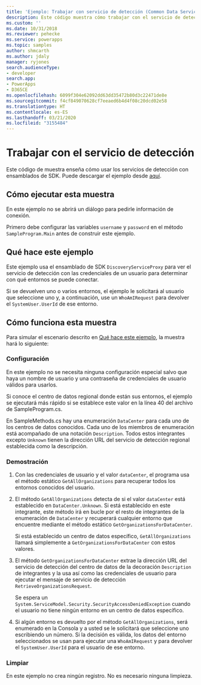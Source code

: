 ```yaml
---
title: 'Ejemplo: Trabajar con servicio de detección (Common Data Service) | Microsoft Docs'
description: Este código muestra cómo trabajar con el servicio de detección
ms.custom: ''
ms.date: 10/31/2018
ms.reviewer: pehecke
ms.service: powerapps
ms.topic: samples
author: shmcarth
ms.author: jdaly
manager: ryjones
search.audienceType:
- developer
search.app:
- PowerApps
- D365CE
ms.openlocfilehash: 6099f304e62092dd63dd35472b80d3c22471de8e
ms.sourcegitcommit: f4cf849070628cf7eeaed6b4d4f08c20dcd02e58
ms.translationtype: HT
ms.contentlocale: es-ES
ms.lasthandoff: 03/21/2020
ms.locfileid: "3155484"
---
```

# <a name="work-with-discovery-service"></a>Trabajar con el servicio de detección

Este código de muestra enseña cómo usar los servicios de detección con ensamblados de SDK. Puede descargar el ejemplo desde [aquí](https://github.com/microsoft/PowerApps-Samples/tree/Nava_samplecode/cds/orgsvc/C%23/DiscoveryService).

## <a name="how-to-run-this-sample"></a>Cómo ejecutar esta muestra

En este ejemplo no se abrirá un diálogo para pedirle información de conexión.

Primero debe configurar las variables `username` y `password` en el método `SampleProgram.Main` antes de construir este ejemplo.

## <a name="what-this-sample-does"></a>Qué hace este ejemplo

Este ejemplo usa el ensamblado de SDK `DiscoveryServiceProxy` para ver el servicio de detección con las credenciales de un usuario para determinar con qué entornos se puede conectar.

Si se devuelven uno o varios entornos, el ejemplo le solicitará al usuario que seleccione uno y, a continuación, use un `WhoAmIRequest` para devolver el `SystemUser.UserId` de ese entorno.

## <a name="how-this-sample-works"></a>Cómo funciona esta muestra

Para simular el escenario descrito en [Qué hace este ejemplo](#what-this-sample-does), la muestra hará lo siguiente:

### <a name="setup"></a>Configuración

En este ejemplo no se necesita ninguna configuración especial salvo que haya un nombre de usuario y una contraseña de credenciales de usuario válidos para usarlos.

Si conoce el centro de datos regional donde están sus entornos, el ejemplo se ejecutará más rápido si se establece este valor en la línea 40 del archivo de SampleProgram.cs.

En SampleMethods.cs hay una enumeración `DataCenter` para cada uno de los centros de datos conocidos. Cada uno de los miembros de enumeración está acompañado de una notación `Description`. Todos estos integrantes excepto `Unknown` tienen la dirección URL del servicio de detección regional establecida como la descripción. 


### <a name="demonstrate"></a>Demostración

1. Con las credenciales de usuario y el valor `dataCenter`, el programa usa el método estático `GetAllOrganizations` para recuperar todos los entornos conocidos del usuario.
1. El método `GetAllOrganizations` detecta de si el valor `dataCenter` está establecido en `DataCenter.Unknown`. Si está establecido en este integrante, este método irá en bucle por el resto de integrantes de la enumeración de `DataCenter` y recuperará cualquier entorno que encuentre mediante el método estático `GetOrganizationsForDataCenter`.

    Si está establecido un centro de datos específico, `GetAllOrganizations` llamará simplemente a `GetOrganizationsForDataCenter` con estos valores.

1. El método `GetOrganizationsForDataCenter` extrae la dirección URL del servicio de detección del centro de datos de la decoración `Description` de integrantes y la usa así como las credenciales de usuario para ejecutar el mensaje de servicio de detección `RetrieveOrganizationsRequest`.

    Se espera un `System.ServiceModel.Security.SecurityAccessDeniedException` cuando el usuario no tiene ningún entorno en un centro de datos específico.

1. Si algún entorno es devuelto por el método `GetAllOrganizations`, será enumerado en la Consola y a usted se le solicitará que seleccione uno escribiendo un número. Si la decisión es válida, los datos del entorno seleccionados se usan para ejecutar una `WhoAmIRequest` y para devolver el `SystemUser.UserId` para el usuario de ese entorno.

### <a name="clean-up"></a>Limpiar

En este ejemplo no crea ningún registro. No es necesario ninguna limpieza.
